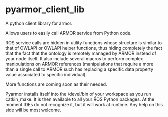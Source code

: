 # pyarmor_client_lib
A python client library for armor.

Allows users to easily call ARMOR service from Python code. 

ROS service calls are hidden in utility functions whose structure is similar to that of OWLAPI or OWLAPI helper functions, thus hiding completely the fact that the fact that the ontology is remotely managed by ARMOR instead of your node itself. It also include several macros to perform complex manipulations on ARMOR references (manipulations that require a more than a single call to ARMOR such has replacing a specific data property value associated to specific individual).

More functions are coming soon as their needed.

Pyarmor installs itself into the /devel/bin of your workspace as you run catkin_make. It is then available to all your ROS Python packages. At the moment IDEs do not recognize it, but it will work at runtime. Any help on this side will be most welcome.
